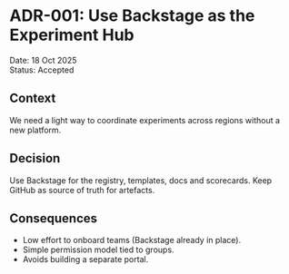 # ADR-001: Use Backstage as the Experiment Hub

Date: 18 Oct 2025  
Status: Accepted

## Context
We need a light way to coordinate experiments across regions without a new platform.

## Decision
Use Backstage for the registry, templates, docs and scorecards. Keep GitHub as source of truth for artefacts.

## Consequences
- Low effort to onboard teams (Backstage already in place).
- Simple permission model tied to groups.
- Avoids building a separate portal.
